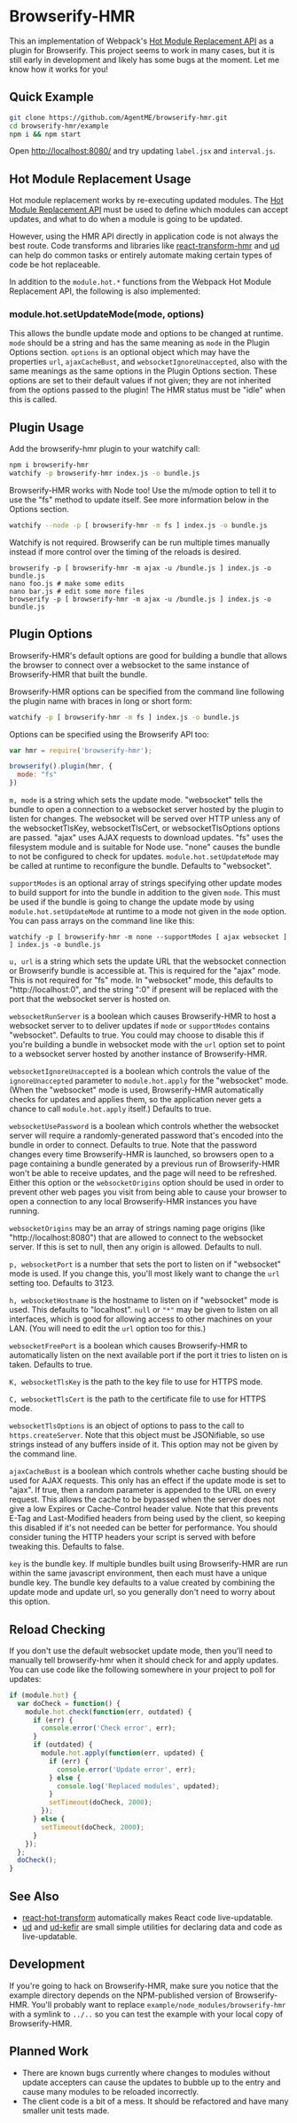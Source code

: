 # Browserify-HMR

This an implementation of Webpack's [Hot Module Replacement
API](https://webpack.github.io/docs/hot-module-replacement.html) as a plugin for
Browserify. This project seems to work in many cases, but it is still early in
development and likely has some bugs at the moment. Let me know how it works
for you!

## Quick Example

```sh
git clone https://github.com/AgentME/browserify-hmr.git
cd browserify-hmr/example
npm i && npm start
```

Open [http://localhost:8080/](http://localhost:8080/) and try updating
`label.jsx` and `interval.js`.

## Hot Module Replacement Usage

Hot module replacement works by re-executing updated modules. The [Hot Module
Replacement API](https://webpack.github.io/docs/hot-module-replacement.html)
must be used to define which modules can accept updates, and what to do when a
module is going to be updated.

However, using the HMR API directly in application code is not always the best
route. Code transforms and libraries like
[react-transform-hmr](https://github.com/gaearon/react-transform-hmr) and
[ud](https://github.com/AgentME/ud) can help do common tasks or entirely
automate making certain types of code be hot replaceable.

In addition to the `module.hot.*` functions from the Webpack Hot Module
Replacement API, the following is also implemented:

### module.hot.setUpdateMode(mode, options)

This allows the bundle update mode and options to be changed at runtime. `mode`
should be a string and has the same meaning as `mode` in the Plugin Options
section. `options` is an optional object which may have the properties `url`,
`ajaxCacheBust`, and `websocketIgnoreUnaccepted`, also with the same meanings
as the same options in the Plugin Options section. These options are set to
their default values if not given; they are not inherited from the options
passed to the plugin! The HMR status must be "idle" when this is called.

## Plugin Usage

Add the browserify-hmr plugin to your watchify call:

```sh
npm i browserify-hmr
watchify -p browserify-hmr index.js -o bundle.js
```

Browserify-HMR works with Node too! Use the m/mode option to tell it to use the
"fs" method to update itself. See more information below in the Options
section.

```sh
watchify --node -p [ browserify-hmr -m fs ] index.js -o bundle.js
```

Watchify is not required. Browserify can be run multiple times manually instead
if more control over the timing of the reloads is desired.

    browserify -p [ browserify-hmr -m ajax -u /bundle.js ] index.js -o bundle.js
    nano foo.js # make some edits
    nano bar.js # edit some more files
    browserify -p [ browserify-hmr -m ajax -u /bundle.js ] index.js -o bundle.js

## Plugin Options

Browserify-HMR's default options are good for building a bundle that allows the
browser to connect over a websocket to the same instance of Browserify-HMR that
built the bundle.

Browserify-HMR options can be specified from the command line following the
plugin name with braces in long or short form:

```sh
watchify -p [ browserify-hmr -m fs ] index.js -o bundle.js
```

Options can be specified using the Browserify API too:

```javascript
var hmr = require('browserify-hmr');

browserify().plugin(hmr, {
  mode: "fs"
})
```

`m, mode` is a string which sets the update mode. "websocket" tells
the bundle to open a connection to a websocket server hosted by the plugin to
listen for changes. The websocket will be served over HTTP unless any of the
websocketTlsKey, websocketTlsCert, or websocketTlsOptions options are passed.
"ajax" uses AJAX requests to download updates. "fs" uses the filesystem module
and is suitable for Node use. "none" causes the bundle to not be configured to
check for updates. `module.hot.setUpdateMode` may be called at runtime to
reconfigure the bundle. Defaults to "websocket".

`supportModes` is an optional array of strings specifying other update modes
to build support for into the bundle in addition to the given `mode`. This must
be used if the bundle is going to change the update mode by using
`module.hot.setUpdateMode` at runtime to a mode not given in the `mode` option.
You can pass arrays on the command line like this:

    watchify -p [ browserify-hmr -m none --supportModes [ ajax websocket ] ] index.js -o bundle.js

`u, url` is a string which sets the update URL that the websocket connection or
Browserify bundle is accessible at. This is required for the "ajax" mode. This
is not required for "fs" mode. In "websocket" mode, this defaults to
"http://localhost:0", and the string ":0" if present will be replaced with the
port that the websocket server is hosted on. 

`websocketRunServer` is a boolean which causes Browserify-HMR to host a
websocket server to to deliver updates if `mode` or `supportModes` contains
"websocket". Defaults to true. You could may choose to disable this if you're
building a bundle in websocket mode with the `url` option set to point to a
websocket server hosted by another instance of Browserify-HMR.

`websocketIgnoreUnaccepted` is a boolean which controls the value of the
`ignoreUnaccepted` parameter to `module.hot.apply` for the "websocket" mode.
(When the "websocket" mode is used, Browserify-HMR automatically checks for
updates and applies them, so the application never gets a chance to call
`module.hot.apply` itself.) Defaults to true.

`websocketUsePassword` is a boolean which controls whether the websocket server
will require a randomly-generated password that's encoded into the bundle in
order to connect. Defaults to true. Note that the password changes every time
Browserify-HMR is launched, so browsers open to a page containing a bundle
generated by a previous run of Browserify-HMR won't be able to receive updates,
and the page will need to be refreshed. Either this option or the
`websocketOrigins` option should be used in order to prevent other web pages
you visit from being able to cause your browser to open a connection to any
local Browserify-HMR instances you have running.

`websocketOrigins` may be an array of strings naming page origins (like
"http://localhost:8080") that are allowed to connect to the websocket server.
If this is set to null, then any origin is allowed. Defaults to null.

`p, websocketPort` is a number that sets the port to listen on if "websocket"
mode is used. If you change this, you'll most likely want to change the `url`
setting too. Defaults to 3123.

`h, websocketHostname` is the hostname to listen on if "websocket" mode is
used. This defaults to "localhost". `null` or `"*"` may be given to listen on
all interfaces, which is good for allowing access to other machines on your
LAN. (You will need to edit the `url` option too for this.)

`websocketFreePort` is a boolean which causes Browserify-HMR to automatically
listen on the next available port if the port it tries to listen on is taken.
Defaults to true.

`K, websocketTlsKey` is the path to the key file to use for HTTPS mode.

`C, websocketTlsCert` is the path to the certificate file to use for HTTPS mode.

`websocketTlsOptions` is an object of options to pass to the call to
`https.createServer`. Note that this object must be JSONifiable, so use strings
instead of any buffers inside of it. This option may not be given by the
command line.

`ajaxCacheBust` is a boolean which controls whether cache busting should be
used for AJAX requests. This only has an effect if the update mode is set to
"ajax". If true, then a random parameter is appended to the URL on every
request. This allows the cache to be bypassed when the server does not give a
low Expires or Cache-Control header value. Note that this prevents E-Tag and
Last-Modified headers from being used by the client, so keeping this disabled
if it's not needed can be better for performance. You should consider tuning
the HTTP headers your script is served with before tweaking this. Defaults to
false.

`key` is the bundle key. If multiple bundles built using Browserify-HMR are
run within the same javascript environment, then each must have a unique bundle
key. The bundle key defaults to a value created by combining the update mode
and update url, so you generally don't need to worry about this option.


## Reload Checking

If you don't use the default websocket update mode, then you'll need to
manually tell browserify-hmr when it should check for and apply updates. You
can use code like the following somewhere in your project to poll for updates:

```javascript
if (module.hot) {
  var doCheck = function() {
    module.hot.check(function(err, outdated) {
      if (err) {
        console.error('Check error', err);
      }
      if (outdated) {
        module.hot.apply(function(err, updated) {
          if (err) {
            console.error('Update error', err);
          } else {
            console.log('Replaced modules', updated);
          }
          setTimeout(doCheck, 2000);
        });
      } else {
        setTimeout(doCheck, 2000);
      }
    });
  };
  doCheck();
}
```

## See Also

* [react-hot-transform](https://github.com/AgentME/react-hot-transform)
  automatically makes React code live-updatable.
* [ud](https://github.com/AgentME/ud) and
  [ud-kefir](https://github.com/AgentME/ud-kefir) are small simple utilities
  for declaring data and code as live-updatable.

## Development

If you're going to hack on Browserify-HMR, make sure you notice that the
example directory depends on the NPM-published version of Browserify-HMR.
You'll probably want to replace `example/node_modules/browserify-hmr` with a
symlink to `../..` so you can test the example with your local copy of
Browserify-HMR.

## Planned Work

* There are known bugs currently where changes to modules without update
  accepters can cause the updates to bubble up to the entry and cause many
  modules to be reloaded incorrectly.
* The client code is a bit of a mess. It should be refactored and have many
  smaller unit tests made.
